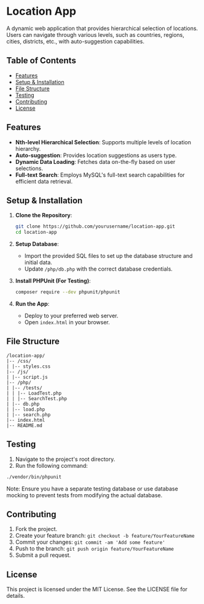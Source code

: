 # Location App

A dynamic web application that provides hierarchical selection of locations. Users can navigate through various levels, such as countries, regions, cities, districts, etc., with auto-suggestion capabilities.

## Table of Contents

- [Features](#features)
- [Setup & Installation](#setup--installation)
- [File Structure](#file-structure)
- [Testing](#testing)
- [Contributing](#contributing)
- [License](#license)

## Features

- **Nth-level Hierarchical Selection**: Supports multiple levels of location hierarchy.
- **Auto-suggestion**: Provides location suggestions as users type.
- **Dynamic Data Loading**: Fetches data on-the-fly based on user selections.
- **Full-text Search**: Employs MySQL's full-text search capabilities for efficient data retrieval.

## Setup & Installation

1. **Clone the Repository**:
    ```bash
    git clone https://github.com/yourusername/location-app.git
    cd location-app
    ```

2. **Setup Database**:
    - Import the provided SQL files to set up the database structure and initial data.
    - Update `/php/db.php` with the correct database credentials.

3. **Install PHPUnit (For Testing)**:
    ```bash
    composer require --dev phpunit/phpunit
    ```

4. **Run the App**:
    - Deploy to your preferred web server.
    - Open `index.html` in your browser.

## File Structure
```
/location-app/
|-- /css/
| |-- styles.css
|-- /js/
| |-- script.js
|-- /php/
| |-- /tests/
| | |-- LoadTest.php
| | |-- SearchTest.php
| |-- db.php
| |-- load.php
| |-- search.php
|-- index.html
|-- README.md
```

## Testing

1. Navigate to the project's root directory.
2. Run the following command:

```bash
./vendor/bin/phpunit
```
Note: Ensure you have a separate testing database or use database mocking to prevent tests from modifying the actual database.

## Contributing

1. Fork the project.
2. Create your feature branch: `git checkout -b feature/YourFeatureName`
3. Commit your changes: `git commit -am 'Add some feature'`
4. Push to the branch: `git push origin feature/YourFeatureName`
5. Submit a pull request.

## License

This project is licensed under the MIT License. See the LICENSE file for details.

